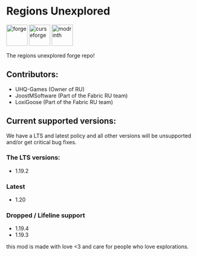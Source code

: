 # Regions Unexplored
<a href="https://files.minecraftforge.net/net/minecraftforge/forge/index_1.19.4.html"><img alt="forge" height="56" src="https://cdn.jsdelivr.net/npm/@intergrav/devins-badges@3/assets/cozy/supported/forge_vector.svg"></a>
<a href="https://www.curseforge.com/minecraft/mc-mods/regions-unexplored" ><img alt="curseforge" height="56" src="https://cdn.jsdelivr.net/npm/@intergrav/devins-badges@3/assets/cozy/available/curseforge_vector.svg"></a>
<a href="https://modrinth.com/mod/regions-unexplored"><img alt="modrinth" height="56" src="https://cdn.jsdelivr.net/npm/@intergrav/devins-badges@3/assets/cozy/available/modrinth_vector.svg"></a>


The regions unexplored forge repo!

## Contributors:
- UHQ-Games (Owner of RU)
- JoostMSoftware (Part of the Fabric RU team)
- LoxiGoose (Part of the Fabric RU team)

## Current supported versions:

We have a LTS and latest policy and all other versions will be unsupported and/or get critical bug fixes.

### The LTS versions:

- 1.19.2

### Latest

- 1.20

### Dropped / Lifeline support

- 1.19.4
- 1.19.3


this mod is made with love <3 and care for people who love explorations. 
